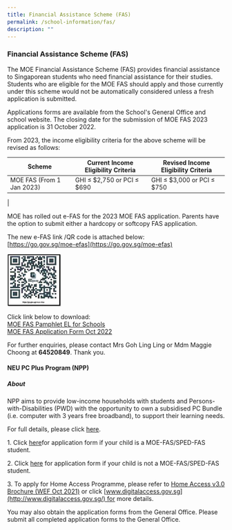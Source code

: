 ```yaml
---
title: Financial Assistance Scheme (FAS)
permalink: /school-information/fas/
description: ""
---
```

### **Financial Assistance Scheme (FAS)**
The MOE Financial Assistance Scheme (FAS) provides financial assistance to Singaporean students who need financial assistance for their studies. Students who are eligible for the MOE FAS should apply and those currently under this scheme would not be automatically considered unless a fresh application is submitted. 

Applications forms are available from the School's General Office and school website. The closing date for the submission of MOE FAS 2023 application is 31 October 2022. 

From 2023, the income eligibility criteria for the above scheme will be revised as follows:

| Scheme |  Current Income Eligibility Criteria |  Revised Income Eligibility Criteria |
|---|---|---|
|  MOE FAS (From 1 Jan 2023) |  GHI ≤ $2,750 or PCI ≤ $690 |  GHI ≤ $3,000 or PCI ≤ $750 |
|

MOE has rolled out e-FAS for the 2023 MOE FAS application. Parents have the option to submit either a hardcopy or softcopy FAS application.  

The new e-FAS link /QR code is attached below:<br>
[https://go.gov.sg/moe-efas](https://go.gov.sg/moe-efas)

<img src="/images/fasqr.png" style="width:25%" align=left>

<br clear="left">

Click link below to download:<br>
[MOE FAS Pamphlet EL for Schools](/files/fas1.pdf)<br>
[MOE FAS Application Form Oct 2022](/files/fas2.pdf)

For further enquiries, please contact Mrs Goh Ling Ling or Mdm Maggie Choong at **64520849**. Thank you.

#### **NEU PC Plus Program (NPP)**
##### **About**
NPP aims to provide low-income households with students and Persons-with-Disabilities (PWD) with the opportunity to own a subsidised PC Bundle (i.e. computer with 3 years free broadband), to support their learning needs.

For full details, please click [here](https://www.imda.gov.sg/neupc).

1\. Click [here](/files/for.pdf)for application form if your child is a MOE-FAS/SPED-FAS student. 

2\. Click [here](/files/not%20for.pdf) for application form if your child is not a MOE-FAS/SPED-FAS student.  

3\. To apply for Home Access Programme, please refer to [Home Access v3.0 Brochure (WEF Oct 2021)](/files/brochure.pdf) or click [www.digitalaccess.gov.sg](http://www.digitalaccess.gov.sg/) for more details.

You may also obtain the application forms from the General Office. Please submit all completed application forms to the General Office.